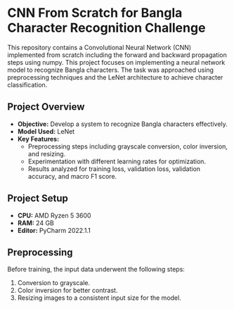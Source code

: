 # CNN From Scratch for Bangla Character Recognition Challenge

This repository contains a Convolutional Neural Network (CNN) implemented from scratch including the forward and backward propagation steps using numpy. This project focuses on implementing a neural network model to recognize Bangla characters. The task was approached using preprocessing techniques and the LeNet architecture to achieve character classification.

## Project Overview

- **Objective:** Develop a system to recognize Bangla characters effectively.
- **Model Used:** LeNet
- **Key Features:**
  - Preprocessing steps including grayscale conversion, color inversion, and resizing.
  - Experimentation with different learning rates for optimization.
  - Results analyzed for training loss, validation loss, validation accuracy, and macro F1 score.

## Project Setup

- **CPU:** AMD Ryzen 5 3600
- **RAM:** 24 GB
- **Editor:** PyCharm 2022.1.1

## Preprocessing

Before training, the input data underwent the following steps:
1. Conversion to grayscale.
2. Color inversion for better contrast.
3. Resizing images to a consistent input size for the model.